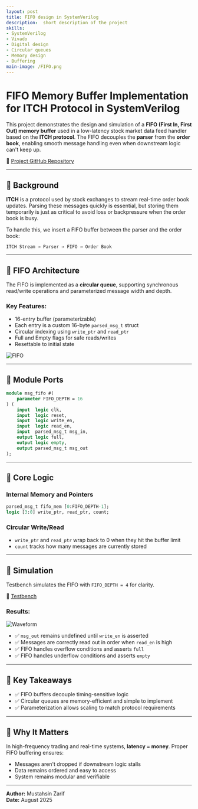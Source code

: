 ```yaml
---
layout: post
title: FIFO design in SystemVerilog
description:  short description of the project
skills: 
- SystemVerilog
- Vivado
- Digital design
- Circular queues
- Memory design
- Buffering
main-image: /FIFO.png
---
```


# FIFO Memory Buffer Implementation for ITCH Protocol in SystemVerilog

This project demonstrates the design and simulation of a **FIFO (First In, First Out) memory buffer** used in a low-latency stock market data feed handler based on the **ITCH protocol**. The FIFO decouples the **parser** from the **order book**, enabling smooth message handling even when downstream logic can't keep up.

📁 [Project GitHub Repository](https://github.com/mmzarif/market_data_parser)

---

## 🧠 Background

**ITCH** is a protocol used by stock exchanges to stream real-time order book updates. Parsing these messages quickly is essential, but storing them temporarily is just as critical to avoid loss or backpressure when the order book is busy.

To handle this, we insert a FIFO buffer between the parser and the order book:

```
ITCH Stream → Parser → FIFO → Order Book
```

---

## 🔧 FIFO Architecture

The FIFO is implemented as a **circular queue**, supporting synchronous read/write operations and parameterized message width and depth.

### Key Features:

- 16-entry buffer (parameterizable)
- Each entry is a custom 16-byte `parsed_msg_t` struct
- Circular indexing using `write_ptr` and `read_ptr`
- Full and Empty flags for safe reads/writes
- Resettable to initial state

![FIFO](/FIFO.png)

---

## 🧱 Module Ports

```systemverilog
module msg_fifo #(
    parameter FIFO_DEPTH = 16
) (
    input  logic clk,
    input  logic reset,
    input  logic write_en,
    input  logic read_en,
    input  parsed_msg_t msg_in,
    output logic full,
    output logic empty,
    output parsed_msg_t msg_out
);
```

---

## 🔄 Core Logic

### Internal Memory and Pointers

```systemverilog
parsed_msg_t fifo_mem [0:FIFO_DEPTH-1];
logic [3:0] write_ptr, read_ptr, count;
```

### Circular Write/Read

- `write_ptr` and `read_ptr` wrap back to 0 when they hit the buffer limit
- `count` tracks how many messages are currently stored

---

## 🧪 Simulation

Testbench simulates the FIFO with `FIFO_DEPTH = 4` for clarity.

📂 [Testbench](https://github.com/mmzarif/market_data_parser/blob/main/sim/msg_fifo_tb.sv)

### Results:
![Waveform](/waveform.png)

- ✅ `msg_out` remains undefined until `write_en` is asserted
- ✅ Messages are correctly read out in order when `read_en` is high
- ✅ FIFO handles overflow conditions and asserts `full`
- ✅ FIFO handles underflow conditions and asserts `empty`

---

## 📌 Key Takeaways

- ✅ FIFO buffers decouple timing-sensitive logic
- ✅ Circular queues are memory-efficient and simple to implement
- ✅ Parameterization allows scaling to match protocol requirements

---

## 🧠 Why It Matters

In high-frequency trading and real-time systems, **latency = money**. Proper FIFO buffering ensures:

- Messages aren't dropped if downstream logic stalls
- Data remains ordered and easy to access
- System remains modular and verifiable

---

**Author:** Mustahsin Zarif  
**Date:** August 2025
